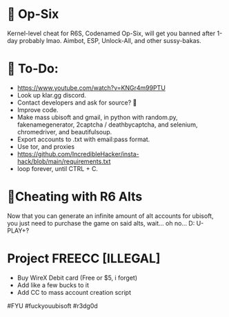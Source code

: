 # 🔫 Op-Six
Kernel-level cheat for R6S, Codenamed Op-Six, will get you banned after 1-day probably lmao. Aimbot, ESP, Unlock-All, and other sussy-bakas.

# 📘 To-Do:
- https://www.youtube.com/watch?v=KNGr4m99PTU
- Look up klar.gg discord.
- Contact developers and ask for source? 🤯
- Improve code.
- Make mass ubisoft and gmail, in python with random.py, fakenamegenerator, 2captcha / deathbycaptcha, and selenium, chromedriver, and beautifulsoup.
- Export accounts to .txt with email:pass format.
- Use tor, and proxies
- https://github.com/IncredibleHacker/insta-hack/blob/main/requirements.txt
- loop forever, until CTRL + C.

# 🍻Cheating with R6 Alts
Now that you can generate an infinite amount of alt accounts for ubisoft, you just need to purchase the game on said alts, wait... oh no... D:
U-PLAY+?

# Project FREECC [ILLEGAL]
- Buy WireX Debit card (Free or $5, i forget)
- Add like a few bucks to it
- Add CC to mass account creation script

#FYU #fuckyouubisoft #r3dg0d
